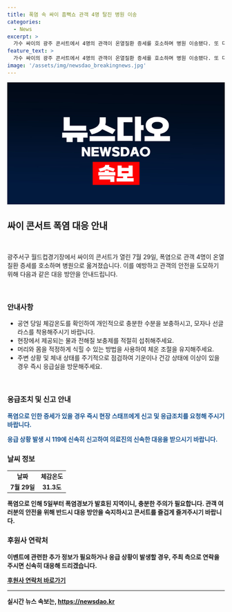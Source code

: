```yaml
---
title: 폭염 속 싸이 흠뻑쇼 관객 4명 탈진 병원 이송
categories:
  - News
excerpt: >
  가수 싸이의 광주 콘서트에서 4명의 관객이 온열질환 증세를 호소하며 병원 이송됐다. 또 다른 78명도 응급조치를 받았지만 심각한 안전사고는 발생하지 않았다. 폭염으로 기온이 높아진 가운데, 이들 증세는 열 대비 부족한 대처로 인한 것으로 추정된다. 사진과 함께 확인된 이 사건은 공연장 내 안전 대책의 중요성을 부각시키고 있다.
feature_text: >
  가수 싸이의 광주 콘서트에서 4명의 관객이 온열질환 증세를 호소하며 병원 이송됐다. 또 다른 78명도 응급조치를 받았지만 심각한 안전사고는 발생하지 않았다. 폭염으로 기온이 높아진 가운데, 이들 증세는 열 대비 부족한 대처로 인한 것으로 추정된다. 사진과 함께 확인된 이 사건은 공연장 내 안전 대책의 중요성을 부각시키고 있다.
image: '/assets/img/newsdao_breakingnews.jpg'
---
```


<p><img src="/assets/img/newsdao_breakingnews.jpg" alt="cryptoinkorea 속보" /></p>

<h2 data-ke-size="size26">싸이 콘서트 폭염 대응 안내</h2>

<p data-ke-size="size16">&nbsp;</p>

<p>광주서구 월드컵경기장에서 싸이의 콘서트가 열린 7월 29일, 폭염으로 관객 4명이 온열질환 증세를 호소하며 병원으로 옮겨졌습니다. 이를 예방하고 관객의 안전을 도모하기 위해 다음과 같은 대응 방안을 안내드립니다.</p>

<p data-ke-size="size16">&nbsp;</p>

<h3>안내사항</h3>

<ul>
    <li>공연 당일 체감온도를 확인하여 개인적으로 충분한 수분을 보충하시고, 모자나 선글라스를 착용해주시기 바랍니다.</li>
    <li>현장에서 제공되는 물과 전해질 보충제를 적절히 섭취해주세요.</li>
    <li>머리와 몸을 적정하게 식힐 수 있는 방법을 사용하여 체온 조절을 유지해주세요.</li>
    <li>주변 상황 및 체내 상태를 주기적으로 점검하여 기운이나 건강 상태에 이상이 있을 경우 즉시 응급실을 방문해주세요.</li>
</ul>

<p data-ke-size="size16">&nbsp;</p>

<h3>응급조치 및 신고 안내</h3>

<p><b><span style="color: #1a5490;">폭염으로 인한 증세가 있을 경우 즉시 현장 스태프에게 신고 및 응급조치를 요청해 주시기 바랍니다.</span><b></p>

<p><b><span style="color: #1a5490;">응급 상황 발생 시 119에 신속히 신고하여 의료진의 신속한 대응을 받으시기 바랍니다.</span><b></p>

<p data-ke-size="size16"></p>

<h3>날씨 정보</h3>

<table>
    <tbody>
        <tr>
            <td style="text-align: center; height: 17px;"><b>날짜</b></td>
            <td style="text-align: center; height: 17px;"><b>체감온도</b></td>
        </tr>
        <tr>
            <td style="text-align: center; height: 17px;">7월 29일</td>
            <td style="text-align: center; height: 17px;">31.3도</td>
        </tr>
    </tbody>
</table>

<p>폭염으로 인해 5일부터 폭염경보가 발효된 지역이니, 충분한 주의가 필요합니다. 관객 여러분의 안전을 위해 반드시 대응 방안을 숙지하시고 콘서트를 즐겁게 즐겨주시기 바랍니다.</p>

<p data-ke-size="size16"></p>

<h3>후원사 연락처</h3>

<p>이벤트에 관련한 추가 정보가 필요하거나 응급 상황이 발생할 경우, 주최 측으로 연락을 주시면 신속히 대응해 드리겠습니다.</p>

<p data-ke-size="size16"></p>

<p><a href="tel:02-1234-5678">후원사 연락처 바로가기</a></p>

<hr>
실시간 뉴스 속보는, <a href="https://newsdao.kr" rel="dofollow">https://newsdao.kr</a>


